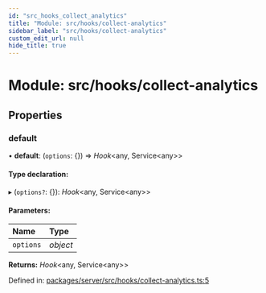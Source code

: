 ```yaml
---
id: "src_hooks_collect_analytics"
title: "Module: src/hooks/collect-analytics"
sidebar_label: "src/hooks/collect-analytics"
custom_edit_url: null
hide_title: true
---
```


# Module: src/hooks/collect-analytics

## Properties

### default

• **default**: (`options`: {}) => *Hook*<any, Service<any\>\>

#### Type declaration:

▸ (`options?`: {}): *Hook*<any, Service<any\>\>

#### Parameters:

Name | Type |
:------ | :------ |
`options` | *object* |

**Returns:** *Hook*<any, Service<any\>\>

Defined in: [packages/server/src/hooks/collect-analytics.ts:5](https://github.com/xr3ngine/xr3ngine/blob/7650c2bea/packages/server/src/hooks/collect-analytics.ts#L5)
